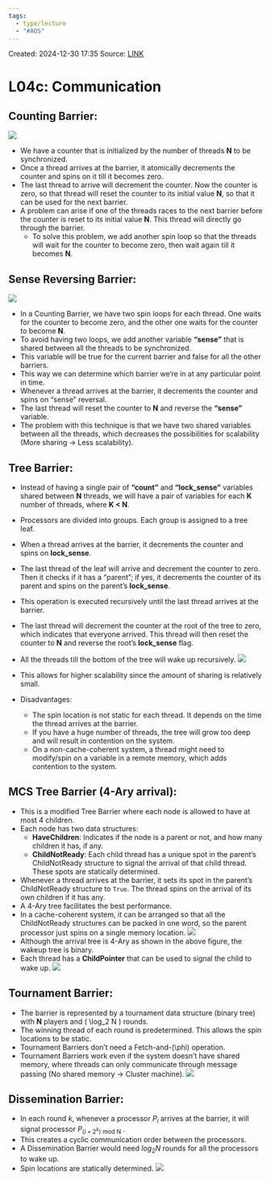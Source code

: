 ```yaml
---
tags:
  - type/lecture
  - "#AOS"
---
```

Created: 2024-12-30 17:35
Source: [LINK](https://github.com/mohamedameen93/CS-6210-Advanced-Operating-Systems-Notes/blob/master/L04c.%20Communication.pdf)

# L04c: Communication

## Counting Barrier:
![](/img/L04c_counting_barrier.png)
- We have a counter that is initialized by the number of threads **N** to be synchronized.
- Once a thread arrives at the barrier, it atomically decrements the counter and spins on it till it becomes zero.
- The last thread to arrive will decrement the counter. Now the counter is zero, so that thread will reset the counter to its initial value **N**, so that it can be used for the next barrier.
- A problem can arise if one of the threads races to the next barrier before the counter is reset to its initial value **N**. This thread will directly go through the barrier.
  - To solve this problem, we add another spin loop so that the threads will wait for the counter to become zero, then wait again till it becomes **N**.

## Sense Reversing Barrier:
![](/img/L04c_sense_reversing_barrier.png)
- In a Counting Barrier, we have two spin loops for each thread. One waits for the counter to become zero, and the other one waits for the counter to become **N**.
- To avoid having two loops, we add another variable **“sense”** that is shared between all the threads to be synchronized.
- This variable will be true for the current barrier and false for all the other barriers.
- This way we can determine which barrier we’re in at any particular point in time.
- Whenever a thread arrives at the barrier, it decrements the counter and spins on “sense” reversal.
- The last thread will reset the counter to **N** and reverse the **“sense”** variable.
- The problem with this technique is that we have two shared variables between all the threads, which decreases the possibilities for scalability (More sharing → Less scalability).

## Tree Barrier:

- Instead of having a single pair of **“count”** and **“lock_sense”** variables shared between **N** threads, we will have a pair of variables for each **K** number of threads, where **K < N**.
- Processors are divided into groups. Each group is assigned to a tree leaf.
- When a thread arrives at the barrier, it decrements the counter and spins on **lock_sense**.
- The last thread of the leaf will arrive and decrement the counter to zero. Then it checks if it has a “parent”; if yes, it decrements the counter of its parent and spins on the parent’s **lock_sense**.
- This operation is executed recursively until the last thread arrives at the barrier.
- The last thread will decrement the counter at the root of the tree to zero, which indicates that everyone arrived. This thread will then reset the counter to **N** and reverse the root’s **lock_sense** flag.
- All the threads till the bottom of the tree will wake up recursively.
![](/img/L04c_barrier.png)
- This allows for higher scalability since the amount of sharing is relatively small.

- Disadvantages:
	- The spin location is not static for each thread. It depends on the time the thread arrives at the barrier.
	- If you have a huge number of threads, the tree will grow too deep and will result in contention on the system.
	- On a non-cache-coherent system, a thread might need to modify/spin on a variable in a remote memory, which adds contention to the system.

## MCS Tree Barrier (4-Ary arrival):

- This is a modified Tree Barrier where each node is allowed to have at most 4 children.
- Each node has two data structures:
  - **HaveChildren**: Indicates if the node is a parent or not, and how many children it has, if any.
  - **ChildNotReady**: Each child thread has a unique spot in the parent’s ChildNotReady structure to signal the arrival of that child thread. These spots are statically determined.
- Whenever a thread arrives at the barrier, it sets its spot in the parent’s ChildNotReady structure to `True`. The thread spins on the arrival of its own children if it has any.
- A 4-Ary tree facilitates the best performance.
- In a cache-coherent system, it can be arranged so that all the ChildNotReady structures can be packed in one word, so the parent processor just spins on a single memory location.
![](/img/L04c_msc_tree_barier.png)
- Although the arrival tree is 4-Ary as shown in the above figure, the wakeup tree is binary.
- Each thread has a **ChildPointer** that can be used to signal the child to wake up.
![](/img/L04c_mcs_tree_2.png)
## Tournament Barrier:

- The barrier is represented by a tournament data structure (binary tree) with **N** players and \( \log_2 N \) rounds.
- The winning thread of each round is predetermined. This allows the spin locations to be static.
- Tournament Barriers don’t need a Fetch-and-\(\phi\) operation.
- Tournament Barriers work even if the system doesn’t have shared memory, where threads can only communicate through message passing (No shared memory → Cluster machine).
![](/img/L04c_tournament_barrier.png)
## Dissemination Barrier:

- In each round $k$, whenever a processor $P_i$  arrives at the barrier, it will signal processor $P_{(i+2^k) \text{ mod N}}$ .
- This creates a cyclic communication order between the processors.
- A Dissemination Barrier would need $log_2N$ rounds for all the processors to wake up.
- Spin locations are statically determined.
![](/img/L04c_dissemination_barrier.png)
